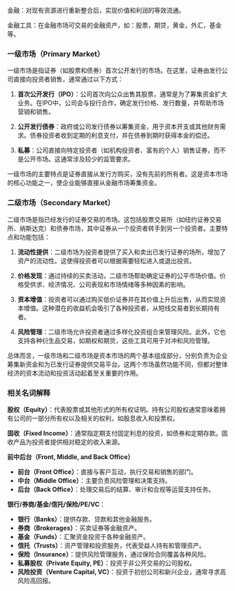 金融：对现有资源进行重新整合后，实现价值和利润的等效流通。

金融工具：在金融市场可交易的金融资产，如：股票，期贷，黄金，外汇，基金等。

### 一级市场（Primary Market）
一级市场是指证券（如股票和债券）首次公开发行的市场。在这里，证券由发行公司直接向投资者销售，通常通过以下方式：

1. **首次公开发行（IPO）**：公司首次向公众出售其股票，通常是为了筹集资金扩大业务。在IPO中，公司会与投行合作，确定发行价格、发行数量，并帮助市场营销和销售。
   
2. **公开发行债券**：政府或公司发行债券以筹集资金，用于资本开支或其他财务需求。债券投资者收到定期的利息支付，并在债券到期时获得本金的偿还。

3. **私募**：公司直接向特定投资者（如机构投资者、富有的个人）销售证券，而不是公开市场。这通常涉及较少的监管要求。

一级市场的主要特点是证券直接从发行方购买，没有先前的所有者。这是资本市场的核心功能之一，使企业能够直接从金融市场筹集资金。

### 二级市场（Secondary Market）
二级市场是指已经发行的证券交易的市场。这包括股票交易所（如纽约证券交易所、纳斯达克）和债券市场，其中证券从一个投资者转手到另一个投资者。主要特点和功能包括：

1. **流动性提供**：二级市场为投资者提供了买入和卖出已发行证券的场所，增加了资产的流动性。这使得投资者可以根据需要轻松进入或退出投资。

2. **价格发现**：通过持续的买卖活动，二级市场帮助确定证券的公平市场价值。价格受供求、经济情况、公司表现和市场情绪等多种因素的影响。

3. **资本增值**：投资者可以通过购买低价证券并在其价值上升后出售，从而实现资本增值。这种潜在的收益机会吸引了各种投资者，从短线交易者到长期持有者。

4. **风险管理**：二级市场允许投资者通过多样化投资组合来管理风险。此外，它也支持各种衍生品交易，如期权和期货，这些工具可用于对冲和风险管理。

总体而言，一级市场和二级市场是资本市场的两个基本组成部分，分别负责为企业筹集新资金和为已发行证券提供交易平台。这两个市场虽然功能不同，但都对整体经济的资本流动和投资活动起着至关重要的作用。

### 相关名词解释

**股权（Equity）**：代表股票或其他形式的所有权证明。持有公司股权通常意味着拥有公司的一部分所有权以及相关的权利，如股息收入和投票权。

**固收（Fixed Income）**：通常指定期支付固定利息的投资，如债券和定期存款。固收产品为投资者提供相对稳定的收入来源。

**前中后台（Front, Middle, and Back Office）**

   - **前台（Front Office）**：直接与客户互动，执行交易和销售的部门。
   - **中台（Middle Office）**：主要负责风险管理和决策支持。
   - **后台（Back Office）**：处理交易后的结算、审计和合规等运营支持任务。

**银行/券商/基金/信托/保险/PE/VC**：

   - **银行（Banks）**：提供存款、贷款和其他金融服务。
   - **券商（Brokerages）**：买卖证券等金融资产。
   - **基金（Funds）**：汇聚资金投资于各种金融资产。
   - **信托（Trusts）**：资产管理和投资服务，代表受益人持有和管理资产。
   - **保险（Insurance）**：提供风险管理服务，通过保险合同覆盖各种风险。
   - **私募股权（Private Equity, PE）**：投资于非公开交易的公司股权。
   - **风险投资（Venture Capital, VC）**：投资于初创公司和新兴企业，通常寻求高风险高回报。






